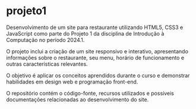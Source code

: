 # projeto1
Desenvolvimento de um site para restaurante utilizando HTML5, CSS3 e JavaScript como parte do Projeto 1 da disciplina de Introdução à Computação no período 2024.1.

O projeto inclui a criação de um site responsivo e interativo, apresentando informações sobre o restaurante, seu menu, horário de funcionamento e outras características relevantes.

O objetivo é aplicar os conceitos aprendidos durante o curso e demonstrar habilidades em design web e programação front-end.

O repositório contém o código-fonte, recursos utilizados e possíveis documentações relacionadas ao desenvolvimento do site.

